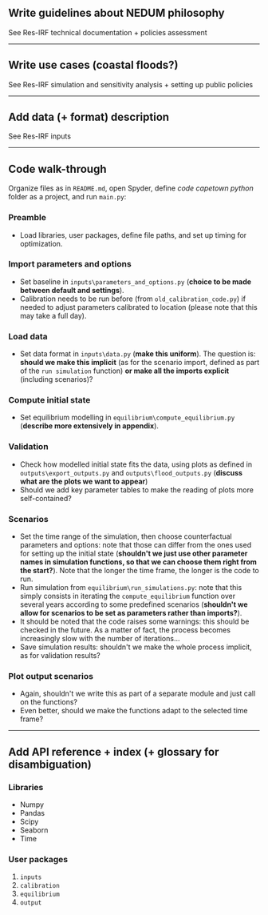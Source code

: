 ## Write guidelines about NEDUM philosophy

See Res-IRF technical documentation + policies assessment

---

## Write use cases (coastal floods?)

See Res-IRF simulation and sensitivity analysis + setting up public policies

---

## Add data (+ format) description

See Res-IRF inputs

---

## Code walk-through

Organize files as in `README.md`, open Spyder, define _code capetown python_ folder as a project, and run `main.py`:
 
### Preamble
- Load libraries, user packages, define file paths, and set up timing for optimization.

### Import parameters and options
- Set baseline in `inputs\parameters_and_options.py` (**choice to be made between default and settings**).
- Calibration needs to be run before (from `old_calibration_code.py`) if needed to adjust parameters calibrated to location (please note that this may take a full day).

### Load data
- Set data format in `inputs\data.py` (**make this uniform**). The question is: **should we make this implicit** (as for the scenario import, defined as part of the `run simulation` function) **or make all the imports explicit** (including scenarios)?

### Compute initial state
- Set equilibrium modelling in `equilibrium\compute_equilibrium.py` (**describe more extensively in appendix**).

### Validation
- Check how modelled initial state fits the data, using plots as defined in `outputs\export_outputs.py` and `outputs\flood_outputs.py` (**discuss what are the plots we want to appear**)
- Should we add key parameter tables to make the reading of plots more self-contained?

### Scenarios
- Set the time range of the simulation, then choose counterfactual parameters and options: note that those can differ from the ones used for setting up the initial state (**shouldn't we just use other parameter names in simulation functions, so that we can choose them right from the start?**). Note that the longer the time frame, the longer is the code to run.
- Run simulation from `equilibrium\run_simulations.py`: note that this simply consists in iterating the `compute_equilibrium` function over several years according to some predefined scenarios (**shouldn't we allow for scenarios to be set as parameters rather than imports?**).
- It should be noted that the code raises some warnings: this should be checked in the future. As a matter of fact, the process becomes increasingly slow with the number of iterations...
- Save simulation results: shouldn't we make the whole process implicit, as for validation results?

### Plot output scenarios
- Again, shouldn't we write this as part of a separate module and just call on the functions?
- Even better, should we make the functions adapt to the selected time frame?

---

## Add API reference + index (+ glossary for disambiguation)

### Libraries

* Numpy
* Pandas
* Scipy
* Seaborn
* Time

### User packages

1. `inputs`
2. `calibration`
3. `equilibrium`
4. `output`